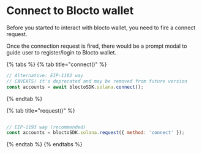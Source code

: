 # Connect to Blocto wallet

Before you started to interact with blocto wallet, you need to fire a connect request.

Once the connection request is fired, there would be a prompt modal to guide user to register/login to Blocto wallet.

{% tabs %}
{% tab title="connect\(\)" %}
```javascript
// Alternative: EIP-1102 way
// CAVEATS! it's deprecated and may be removed from future version
const accounts = await bloctoSDK.solana.connect();
```
{% endtab %}

{% tab title="request\(\)" %}
```javascript

// EIP-1193 way (recommended)
const accounts = bloctoSDK.solana.request({ method: 'connect' });
```
{% endtab %}
{% endtabs %}



